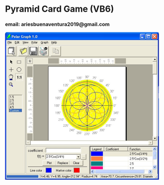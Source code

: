 <h1>Pyramid Card Game (VB6)</h1>
<h3>email: ariesbuenaventura2019@gmail.com</h3>

<div align="center">
  <img src="polar.jpg">
</div>
